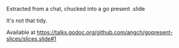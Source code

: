 Extracted from a chat, chucked into a go present .slide

It's not that tidy.

Available at https://talks.godoc.org/github.com/angch/gopresent-slices/slices.slide#1